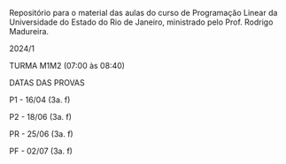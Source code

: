 Repositório para o material das aulas do curso de Programação Linear da Universidade do Estado do Rio de Janeiro, ministrado pelo Prof. Rodrigo Madureira.

2024/1

TURMA M1M2 (07:00 às 08:40)

DATAS DAS PROVAS

P1 - 16/04 (3a. f)

P2 - 18/06 (3a. f)

PR - 25/06 (3a. f)

PF - 02/07 (3a. f)
